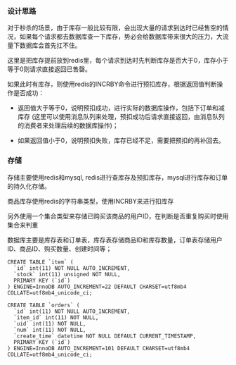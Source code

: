 ### 设计思路

对于秒杀的场景，由于库存一般比较有限，会出现大量的请求到达时已经售空的情况，如果每个请求都去数据库查一下库存，势必会给数据库带来很大的压力，大流量下数据库会首先扛不住。

这里是把库存提前放到redis里，每个请求到达时先判断库存是否大于0，库存小于等于0则请求直接返回已售罄。

如果此时有库存，则使用redis的INCRBY命令进行预扣库存，根据返回值判断操作是否成功：

* 返回值大于等于0，说明预扣成功，进行实际的数据库操作，包括下订单和减库存 (这里可以使用消息队列来处理，预扣成功后请求直接返回，由消息队列的消费者来处理后续的数据库操作)；

* 如果返回值小于0，说明预扣失败，库存已经不足，需要把预扣的再补回去。

### 存储

存储主要使用redis和mysql, redis进行查库存及预扣库存，mysql进行库存和订单的持久化存储。

商品库存使用redis的字符串类型，使用INCRBY来进行扣库存

另外使用一个集合类型来存储已购买该商品的用户ID，在判断是否重复购买时使用集合来判重

数据库主要是库存表和订单表，库存表存储商品ID和库存数量，订单表存储用户ID、商品ID、购买数量、创建时间等；

```
CREATE TABLE `item` (
  `id` int(11) NOT NULL AUTO_INCREMENT,
  `stock` int(11) unsigned NOT NULL,
  PRIMARY KEY (`id`)
) ENGINE=InnoDB AUTO_INCREMENT=22 DEFAULT CHARSET=utf8mb4 COLLATE=utf8mb4_unicode_ci;
```

```
CREATE TABLE `orders` (
  `id` int(11) NOT NULL AUTO_INCREMENT,
  `item_id` int(11) NOT NULL,
  `uid` int(11) NOT NULL,
  `num` int(11) NOT NULL,
  `create_time` datetime NOT NULL DEFAULT CURRENT_TIMESTAMP,
  PRIMARY KEY (`id`)
) ENGINE=InnoDB AUTO_INCREMENT=101 DEFAULT CHARSET=utf8mb4 COLLATE=utf8mb4_unicode_ci;
```



